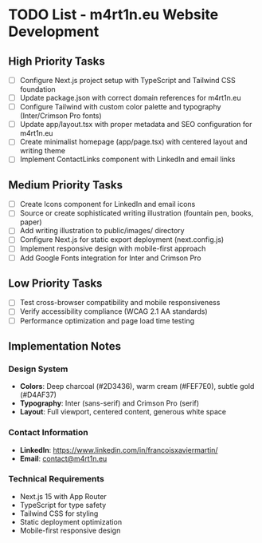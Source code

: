 # TODO List - m4rt1n.eu Website Development

## High Priority Tasks
- [ ] Configure Next.js project setup with TypeScript and Tailwind CSS foundation
- [ ] Update package.json with correct domain references for m4rt1n.eu
- [ ] Configure Tailwind with custom color palette and typography (Inter/Crimson Pro fonts)
- [ ] Update app/layout.tsx with proper metadata and SEO configuration for m4rt1n.eu
- [ ] Create minimalist homepage (app/page.tsx) with centered layout and writing theme
- [ ] Implement ContactLinks component with LinkedIn and email links

## Medium Priority Tasks
- [ ] Create Icons component for LinkedIn and email icons
- [ ] Source or create sophisticated writing illustration (fountain pen, books, paper)
- [ ] Add writing illustration to public/images/ directory
- [ ] Configure Next.js for static export deployment (next.config.js)
- [ ] Implement responsive design with mobile-first approach
- [ ] Add Google Fonts integration for Inter and Crimson Pro

## Low Priority Tasks
- [ ] Test cross-browser compatibility and mobile responsiveness
- [ ] Verify accessibility compliance (WCAG 2.1 AA standards)
- [ ] Performance optimization and page load time testing

## Implementation Notes

### Design System
- **Colors**: Deep charcoal (#2D3436), warm cream (#FEF7E0), subtle gold (#D4AF37)
- **Typography**: Inter (sans-serif) and Crimson Pro (serif)
- **Layout**: Full viewport, centered content, generous white space

### Contact Information
- **LinkedIn**: https://www.linkedin.com/in/francoisxaviermartin/
- **Email**: contact@m4rt1n.eu

### Technical Requirements
- Next.js 15 with App Router
- TypeScript for type safety
- Tailwind CSS for styling
- Static deployment optimization
- Mobile-first responsive design